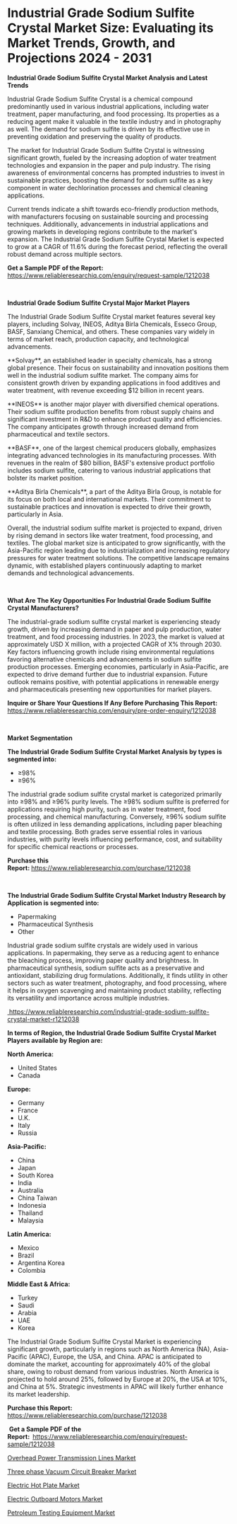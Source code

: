<p><h1>Industrial Grade Sodium Sulfite Crystal Market Size: Evaluating its Market Trends, Growth, and Projections 2024 - 2031</h1></p><p><strong>Industrial Grade Sodium Sulfite Crystal Market Analysis and Latest Trends</strong></p>
<p><p>Industrial Grade Sodium Sulfite Crystal is a chemical compound predominantly used in various industrial applications, including water treatment, paper manufacturing, and food processing. Its properties as a reducing agent make it valuable in the textile industry and in photography as well. The demand for sodium sulfite is driven by its effective use in preventing oxidation and preserving the quality of products.</p><p>The market for Industrial Grade Sodium Sulfite Crystal is witnessing significant growth, fueled by the increasing adoption of water treatment technologies and expansion in the paper and pulp industry. The rising awareness of environmental concerns has prompted industries to invest in sustainable practices, boosting the demand for sodium sulfite as a key component in water dechlorination processes and chemical cleaning applications.</p><p>Current trends indicate a shift towards eco-friendly production methods, with manufacturers focusing on sustainable sourcing and processing techniques. Additionally, advancements in industrial applications and growing markets in developing regions contribute to the market's expansion. The Industrial Grade Sodium Sulfite Crystal Market is expected to grow at a CAGR of 11.6% during the forecast period, reflecting the overall robust demand across multiple sectors.</p></p>
<p><strong>Get a Sample PDF of the Report:&nbsp;</strong> <a href="https://www.reliableresearchiq.com/enquiry/request-sample/1212038?utm_campaign=1136&utm_medium=2&utm_source=Github&utm_content=ia&utm_term=13102024&utm_id=industrial-grade-sodium-sulfite-crystal">https://www.reliableresearchiq.com/enquiry/request-sample/1212038</a></p>
<p>&nbsp;</p>
<p><strong>Industrial Grade Sodium Sulfite Crystal Major Market Players</strong></p>
<p><p>The Industrial Grade Sodium Sulfite Crystal market features several key players, including Solvay, INEOS, Aditya Birla Chemicals, Esseco Group, BASF, Sanxiang Chemical, and others. These companies vary widely in terms of market reach, production capacity, and technological advancements.</p><p>**Solvay**, an established leader in specialty chemicals, has a strong global presence. Their focus on sustainability and innovation positions them well in the industrial sodium sulfite market. The company aims for consistent growth driven by expanding applications in food additives and water treatment, with revenue exceeding $12 billion in recent years.</p><p>**INEOS** is another major player with diversified chemical operations. Their sodium sulfite production benefits from robust supply chains and significant investment in R&D to enhance product quality and efficiencies. The company anticipates growth through increased demand from pharmaceutical and textile sectors.</p><p>**BASF**, one of the largest chemical producers globally, emphasizes integrating advanced technologies in its manufacturing processes. With revenues in the realm of $80 billion, BASF's extensive product portfolio includes sodium sulfite, catering to various industrial applications that bolster its market position.</p><p>**Aditya Birla Chemicals**, a part of the Aditya Birla Group, is notable for its focus on both local and international markets. Their commitment to sustainable practices and innovation is expected to drive their growth, particularly in Asia.</p><p>Overall, the industrial sodium sulfite market is projected to expand, driven by rising demand in sectors like water treatment, food processing, and textiles. The global market size is anticipated to grow significantly, with the Asia-Pacific region leading due to industrialization and increasing regulatory pressures for water treatment solutions. The competitive landscape remains dynamic, with established players continuously adapting to market demands and technological advancements.</p></p>
<p>&nbsp;</p>
<p><strong>What Are The Key Opportunities For Industrial Grade Sodium Sulfite Crystal Manufacturers?</strong></p>
<p><p>The industrial-grade sodium sulfite crystal market is experiencing steady growth, driven by increasing demand in paper and pulp production, water treatment, and food processing industries. In 2023, the market is valued at approximately USD X million, with a projected CAGR of X% through 2030. Key factors influencing growth include rising environmental regulations favoring alternative chemicals and advancements in sodium sulfite production processes. Emerging economies, particularly in Asia-Pacific, are expected to drive demand further due to industrial expansion. Future outlook remains positive, with potential applications in renewable energy and pharmaceuticals presenting new opportunities for market players.</p></p>
<p><strong>Inquire or Share Your Questions If Any Before Purchasing This Report:</strong> <a href="https://www.reliableresearchiq.com/enquiry/pre-order-enquiry/1212038?utm_campaign=1136&utm_medium=2&utm_source=Github&utm_content=ia&utm_term=13102024&utm_id=industrial-grade-sodium-sulfite-crystal">https://www.reliableresearchiq.com/enquiry/pre-order-enquiry/1212038</a></p>
<p>&nbsp;</p>
<p><strong>Market Segmentation</strong></p>
<p><strong>The Industrial Grade Sodium Sulfite Crystal Market Analysis by types is segmented into:</strong></p>
<p><ul><li>≥98%</li><li>≥96%</li></ul></p>
<p><p>The industrial grade sodium sulfite crystal market is categorized primarily into ≥98% and ≥96% purity levels. The ≥98% sodium sulfite is preferred for applications requiring high purity, such as in water treatment, food processing, and chemical manufacturing. Conversely, ≥96% sodium sulfite is often utilized in less demanding applications, including paper bleaching and textile processing. Both grades serve essential roles in various industries, with purity levels influencing performance, cost, and suitability for specific chemical reactions or processes.</p></p>
<p><strong>Purchase this Report:&nbsp;</strong><a href="https://www.reliableresearchiq.com/purchase/1212038?utm_campaign=1136&utm_medium=2&utm_source=Github&utm_content=ia&utm_term=13102024&utm_id=industrial-grade-sodium-sulfite-crystal">https://www.reliableresearchiq.com/purchase/1212038</a></p>
<p>&nbsp;</p>
<p><strong>The Industrial Grade Sodium Sulfite Crystal Market Industry Research by Application is segmented into:</strong></p>
<p><ul><li>Papermaking</li><li>Pharmaceutical Synthesis</li><li>Other</li></ul></p>
<p><p>Industrial grade sodium sulfite crystals are widely used in various applications. In papermaking, they serve as a reducing agent to enhance the bleaching process, improving paper quality and brightness. In pharmaceutical synthesis, sodium sulfite acts as a preservative and antioxidant, stabilizing drug formulations. Additionally, it finds utility in other sectors such as water treatment, photography, and food processing, where it helps in oxygen scavenging and maintaining product stability, reflecting its versatility and importance across multiple industries.</p></p>
<p><a href="https://www.reliableresearchiq.com/industrial-grade-sodium-sulfite-crystal-market-r1212038?utm_campaign=1136&utm_medium=2&utm_source=Github&utm_content=ia&utm_term=13102024&utm_id=industrial-grade-sodium-sulfite-crystal">&nbsp;https://www.reliableresearchiq.com/industrial-grade-sodium-sulfite-crystal-market-r1212038</a></p>
<p><strong>In terms of Region, the Industrial Grade Sodium Sulfite Crystal Market Players available by Region are:</strong></p>
<p>
    <p> <strong> North America: </strong>
        <ul>
            <li>United States</li>
            <li>Canada</li>
        </ul>
        </p> 
    <p> <strong> Europe: </strong>
        <ul>
            <li>Germany</li>
            <li>France</li>
            <li>U.K.</li>
            <li>Italy</li>
            <li>Russia</li>
        </ul>
        </p> 
    <p> <strong> Asia-Pacific: </strong>
        <ul>
            <li>China</li>
            <li>Japan</li>
            <li>South Korea</li>
            <li>India</li>
            <li>Australia</li>
            <li>China Taiwan</li>
            <li>Indonesia</li>
            <li>Thailand</li>
            <li>Malaysia</li>
        </ul>
        </p> 
    <p> <strong> Latin America: </strong>
        <ul>
            <li>Mexico</li>
            <li>Brazil</li>
            <li>Argentina Korea</li>
            <li>Colombia</li>
        </ul>
        </p> 
    <p> <strong> Middle East & Africa: </strong>
        <ul>
            <li>Turkey</li>
            <li>Saudi</li>
            <li>Arabia</li>
            <li>UAE</li>
            <li>Korea</li>
        </ul>
    </p>
    </p>
<p><p>The Industrial Grade Sodium Sulfite Crystal Market is experiencing significant growth, particularly in regions such as North America (NA), Asia-Pacific (APAC), Europe, the USA, and China. APAC is anticipated to dominate the market, accounting for approximately 40% of the global share, owing to robust demand from various industries. North America is projected to hold around 25%, followed by Europe at 20%, the USA at 10%, and China at 5%. Strategic investments in APAC will likely further enhance its market leadership.</p></p>
<p><strong>Purchase this Report: </strong><a href="https://www.reliableresearchiq.com/purchase/1212038?utm_campaign=1136&utm_medium=2&utm_source=Github&utm_content=ia&utm_term=13102024&utm_id=industrial-grade-sodium-sulfite-crystal">https://www.reliableresearchiq.com/purchase/1212038</a></p>
<p>&nbsp;<strong>Get a Sample PDF of the Report:&nbsp;&nbsp;</strong><a href="https://www.reliableresearchiq.com/enquiry/request-sample/1212038?utm_campaign=1136&utm_medium=2&utm_source=Github&utm_content=ia&utm_term=13102024&utm_id=industrial-grade-sodium-sulfite-crystal">https://www.reliableresearchiq.com/enquiry/request-sample/1212038</a></p>
<p><strong></strong></p>
<p><p><a href="https://github.com/lavenaz9fufin/Market-Research-Report-List-1/blob/main/overhead-power-transmission-lines-market.md?utm_campaign=1136&utm_medium=2&utm_source=Github&utm_content=ia&utm_term=13102024&utm_id=industrial-grade-sodium-sulfite-crystal">Overhead Power Transmission Lines Market</a></p><p><a href="https://www.linkedin.com/pulse/key-drivers-three-phase-vacuum-circuit-breaker-market-trends-future-bnwmf?utm_campaign=1136&utm_medium=2&utm_source=Github&utm_content=ia&utm_term=13102024&utm_id=industrial-grade-sodium-sulfite-crystal">Three phase Vacuum Circuit Breaker Market</a></p><p><a href="https://issuu.com/reportprime-2/docs/electric-hot-plate-market-size-2030_58e5687f2e79df?utm_campaign=1136&utm_medium=2&utm_source=Github&utm_content=ia&utm_term=13102024&utm_id=industrial-grade-sodium-sulfite-crystal">Electric Hot Plate Market</a></p><p><a href="https://issuu.com/reportprime-2/docs/electric-outboard-motors-market-siz_707ca7402ef59e?utm_campaign=1136&utm_medium=2&utm_source=Github&utm_content=ia&utm_term=13102024&utm_id=industrial-grade-sodium-sulfite-crystal">Electric Outboard Motors Market</a></p><p><a href="https://github.com/tewellnudorennk/Market-Research-Report-List-1/blob/main/petroleum-testing-equipment-market.md?utm_campaign=1136&utm_medium=2&utm_source=Github&utm_content=ia&utm_term=13102024&utm_id=industrial-grade-sodium-sulfite-crystal">Petroleum Testing Equipment Market</a></p></p>